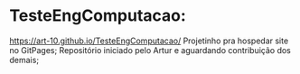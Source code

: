 # TesteEngComputacao:
https://art-10.github.io/TesteEngComputacao/
Projetinho pra hospedar site no GitPages;
Repositório iniciado pelo Artur e aguardando contribuição dos demais;
